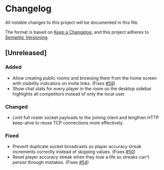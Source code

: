 # Changelog

All notable changes to this project will be documented in this file.

The format is based on [Keep a Changelog](https://keepachangelog.com/en/1.1.0/),
and this project adheres to [Semantic Versioning](https://semver.org/spec/v2.0.0.html).

## [Unreleased]

### Added

- Allow creating public rooms and browsing them from the home screen with visibility indicators on invite links. (Fixes [#59](https://github.com/hydrabeer/word-bomb/issues/59))
- Show chat stats for every player in the room so the desktop sidebar highlights all competitors instead of only the local user.

### Changed

- Limit full roster socket payloads to the joining client and lengthen HTTP keep-alive to reuse TCP connections more effectively.

### Fixed

- Prevent duplicate socket broadcasts so player accuracy streak increments correctly instead of skipping values. (Fixes [#50](https://github.com/hydrabeer/word-bomb/issues/50))
- Reset player accuracy streak when they lose a life so streaks can't persist through mistakes. (Fixes [#54](https://github.com/hydrabeer/word-bomb/issues/54))
